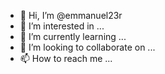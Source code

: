 - 👋 Hi, I’m @emmanuel23r
- 👀 I’m interested in ...
- 🌱 I’m currently learning ...
- 💞️ I’m looking to collaborate on ...
- 📫 How to reach me ...

<!---
emmanuel23r/emmanuel23r is a ✨ special ✨ repository because its `README.md` (this file) appears on your GitHub profile.
You can click the Preview link to take a look at your changes.
--phyton3m..help
